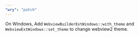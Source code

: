 ```yaml
---
"wry": "patch"
---
```


On Windows, Add `WebviewBuilderExtWindows::with_theme` and `WebviewExtWindows::set_theme` to change webview2 theme.
